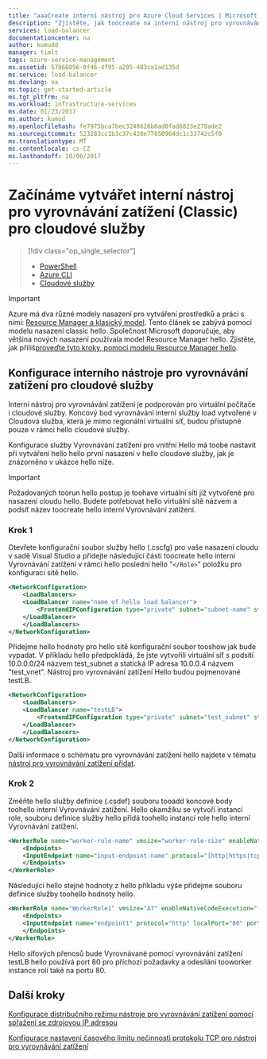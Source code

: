 ```yaml
---
title: "aaaCreate interní nástroj pro Azure Cloud Services | Microsoft Docs"
description: "Zjistěte, jak toocreate na interní nástroj pro vyrovnávání pomocí prostředí PowerShell v modelu nasazení classic hello zatížení"
services: load-balancer
documentationcenter: na
author: kumudd
manager: timlt
tags: azure-service-management
ms.assetid: 57966056-0f46-4f95-a295-483ca1ad135d
ms.service: load-balancer
ms.devlang: na
ms.topic: get-started-article
ms.tgt_pltfrm: na
ms.workload: infrastructure-services
ms.date: 01/23/2017
ms.author: kumud
ms.openlocfilehash: fe7975bca7bec3248626b0ad0fad6823e278ade2
ms.sourcegitcommit: 523283cc1b3c37c428e77850964dc1c33742c5f0
ms.translationtype: MT
ms.contentlocale: cs-CZ
ms.lasthandoff: 10/06/2017
---
```

# <a name="get-started-creating-an-internal-load-balancer-classic-for-cloud-services"></a>Začínáme vytvářet interní nástroj pro vyrovnávání zatížení (Classic) pro cloudové služby

> [!div class="op_single_selector"]
> * [PowerShell](../load-balancer/load-balancer-get-started-ilb-classic-ps.md)
> * [Azure CLI](../load-balancer/load-balancer-get-started-ilb-classic-cli.md)
> * [Cloudové služby](../load-balancer/load-balancer-get-started-ilb-classic-cloud.md)

> [!IMPORTANT]
> Azure má dva různé modely nasazení pro vytváření prostředků a práci s nimi: [Resource Manager a klasický model](../azure-resource-manager/resource-manager-deployment-model.md).  Tento článek se zabývá pomocí modelu nasazení classic hello. Společnost Microsoft doporučuje, aby většina nových nasazení používala model Resource Manager hello. Zjistěte, jak příliš[proveďte tyto kroky, pomocí modelu Resource Manager hello](load-balancer-get-started-ilb-arm-ps.md).

## <a name="configure-internal-load-balancer-for-cloud-services"></a>Konfigurace interního nástroje pro vyrovnávání zatížení pro cloudové služby

Interní nástroj pro vyrovnávání zatížení je podporován pro virtuální počítače i cloudové služby. Koncový bod vyrovnávání interní služby load vytvořené v Cloudová služba, která je mimo regionální virtuální síť, budou přístupné pouze v rámci hello cloudové služby.

Konfigurace služby Vyrovnávání zatížení pro vnitřní Hello má toobe nastavit při vytváření hello hello první nasazení v hello cloudové služby, jak je znázorněno v ukázce hello níže.

> [!IMPORTANT]
> Požadovaných toorun hello postup je toohave virtuální síti již vytvořené pro nasazení cloudu hello. Budete potřebovat hello virtuální sítě názvem a podsíť název toocreate hello interní Vyrovnávání zatížení.

### <a name="step-1"></a>Krok 1

Otevřete konfigurační soubor služby hello (.cscfg) pro vaše nasazení cloudu v sadě Visual Studio a přidejte následující části toocreate hello interní Vyrovnávání zatížení v rámci hello poslední hello "`</Role>`" položku pro konfiguraci sítě hello.

```xml
<NetworkConfiguration>
    <LoadBalancers>
    <LoadBalancer name="name of hello load balancer">
        <FrontendIPConfiguration type="private" subnet="subnet-name" staticVirtualNetworkIPAddress="static-IP-address"/>
    </LoadBalancer>
    </LoadBalancers>
</NetworkConfiguration>
```

Přidejme hello hodnoty pro hello sítě konfigurační soubor tooshow jak bude vypadat. V příkladu hello předpokládá, že jste vytvořili virtuální síť s podsítí 10.0.0.0/24 názvem test_subnet a statická IP adresa 10.0.0.4 názvem "test_vnet". Nástroj pro vyrovnávání zatížení Hello budou pojmenované testLB.

```xml
<NetworkConfiguration>
    <LoadBalancers>
    <LoadBalancer name="testLB">
        <FrontendIPConfiguration type="private" subnet="test_subnet" staticVirtualNetworkIPAddress="10.0.0.4"/>
    </LoadBalancer>
    </LoadBalancers>
</NetworkConfiguration>
```

Další informace o schématu pro vyrovnávání zatížení hello najdete v tématu [nástroj pro vyrovnávání zatížení přidat](https://msdn.microsoft.com/library/azure/dn722411.aspx).

### <a name="step-2"></a>Krok 2

Změňte hello služby definice (.csdef) souboru tooadd koncové body toohello interní Vyrovnávání zatížení. Hello okamžiku se vytvoří instanci role, souboru definice služby hello přidá toohello instancí role hello interní Vyrovnávání zatížení.

```xml
<WorkerRole name="worker-role-name" vmsize="worker-role-size" enableNativeCodeExecution="[true|false]">
    <Endpoints>
    <InputEndpoint name="input-endpoint-name" protocol="[http|https|tcp|udp]" localPort="local-port-number" port="port-number" certificate="certificate-name" loadBalancerProbe="load-balancer-probe-name" loadBalancer="load-balancer-name" />
    </Endpoints>
</WorkerRole>
```

Následující hello stejné hodnoty z hello příkladu výše přidejme souboru definice služby toohello hodnoty hello.

```xml
<WorkerRole name="WorkerRole1" vmsize="A7" enableNativeCodeExecution="[true|false]">
    <Endpoints>
    <InputEndpoint name="endpoint1" protocol="http" localPort="80" port="80" loadBalancer="testLB" />
    </Endpoints>
</WorkerRole>
```

Hello síťových přenosů bude Vyrovnávané pomocí vyrovnávání zatížení testLB hello používá port 80 pro příchozí požadavky a odesílání tooworker instance rolí také na portu 80.

## <a name="next-steps"></a>Další kroky

[Konfigurace distribučního režimu nástroje pro vyrovnávání zatížení pomocí spřažení se zdrojovou IP adresou](load-balancer-distribution-mode.md)

[Konfigurace nastavení časového limitu nečinnosti protokolu TCP pro nástroj pro vyrovnávání zatížení](load-balancer-tcp-idle-timeout.md)

